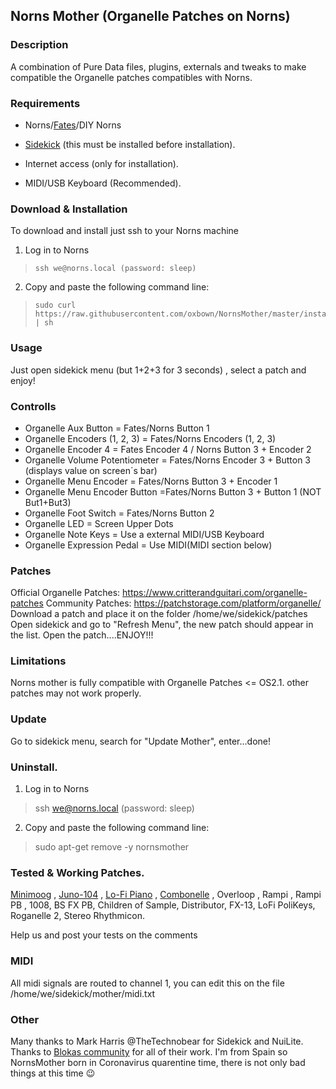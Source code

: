 ## Norns Mother (Organelle Patches on Norns)

### Description
A combination of Pure Data files, plugins, externals and tweaks to make compatible the Organelle patches compatibles with Norns.
### Requirements

* Norns/[Fates](https://llllllll.co/t/fates-a-diy-norns-dac-board-for-raspberry-pi/22999/)/DIY Norns

* [Sidekick](https://llllllll.co/t/orac-sidekick-and-pure-data-for-norns/26198) (this must be installed before installation).

* Internet access (only for installation).

* MIDI/USB Keyboard (Recommended).

### Download & Installation
To  download and install just ssh to your Norns machine
1) Log in to Norns
>     ssh we@norns.local (password: sleep)
2) Copy and paste the following command line:

>     sudo curl https://raw.githubusercontent.com/oxbown/NornsMother/master/install.sh | sh
### Usage
Just open sidekick menu (but 1+2+3 for 3 seconds) , select a patch and enjoy!

### Controlls
* Organelle Aux Button = Fates/Norns Button 1
* Organelle Encoders (1, 2, 3) = Fates/Norns Encoders (1, 2, 3)
* Organelle Encoder 4 = Fates Encoder 4 / Norns Button 3 + Encoder 2
* Organelle Volume Potentiometer = Fates/Norns Encoder 3 + Button 3 (displays value on screen´s bar)
* Organelle Menu Encoder = Fates/Norns Button 3 + Encoder 1
* Organelle Menu Encoder Button =Fates/Norns Button 3 + Button 1 (NOT But1+But3)
* Organelle Foot Switch = Fates/Norns Button 2
* Organelle LED = Screen Upper Dots
* Organelle Note Keys = Use a external MIDI/USB Keyboard
* Organelle Expression Pedal = Use MIDI(MIDI section below)

### Patches

Official Organelle Patches: https://www.critterandguitari.com/organelle-patches
Community Patches: https://patchstorage.com/platform/organelle/
Download a patch and place it on the folder /home/we/sidekick/patches
Open sidekick and go to "Refresh Menu", the new patch should appear in the list.
Open the patch....ENJOY!!!

### Limitations
Norns mother is fully compatible with Organelle Patches <= OS2.1. other patches may not work properly.
### Update
Go to sidekick menu, search for "Update Mother", enter...done!
### Uninstall.
1) Log in to Norns
> ssh we@norns.local (password: sleep)
2) Copy and paste the following command line:
> sudo apt-get remove -y nornsmother

### Tested & Working Patches.
[Minimoog](https://patchstorage.com/minimoog/) , [Juno-104](https://patchstorage.com/juno-104/) , [Lo-Fi Piano](https://patchstorage.com/piano/) ,  [Combonelle](https://patchstorage.com/combonelle/) , Overloop , Rampi , Rampi PB , 1008, BS FX PB, Children of Sample, Distributor, FX-13, LoFi PoliKeys, Roganelle 2, Stereo Rhythmicon.

Help us and post your tests on the comments  
### MIDI
All midi signals are routed to channel 1, you can edit this on the file /home/we/sidekick/mother/midi.txt

### Other
Many thanks to Mark Harris @TheTechnobear for Sidekick and NuiLite.
Thanks to [Blokas community](https://blokas.io/) for all of their work.
I'm from Spain so NornsMother born in Coronavirus quarentine time, there is not only bad things at this time :wink: